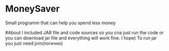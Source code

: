 # MoneySaver
Small programm that can help you spend less money

#About
I included JAR file and code sources so you cna just run the code or you can download jar file and everything will work fine.
I hope)
To run jar you just need jvm(логично)
